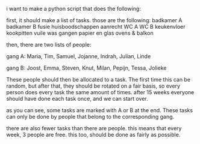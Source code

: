 i want to make a python script that does the following:

first, it should make a list of tasks. those are the following:
badkamer A
badkamer B
fusie
huisboodschappen
aanrecht
WC A
WC B
keukenvloer
kookpitten
vuile was
gangen
papier en glas
ovens & balkon

then, there are two lists of people:

gang A: Maria, Tim, Samuel, Jojanne, Indrah, Julian, Linde

gang B: Joost, Emma, Steven, Knut, Milan, Pepijn, Tessa, Jolieke

These people should then be allocated to a task. The first time this can be random, but after that, they should be rotated on a fair basis, so every person does every task the same amount of times. after 15 weeks everyone should have done each task once, and we can start over.

as you can see, some tasks are marked with A or B at the end. These tasks can only be done by people that belong to the corresponding gang. 

there are also fewer tasks than there are people. this means that every week, 3 people are free. this too, should be done as fairly as possible.